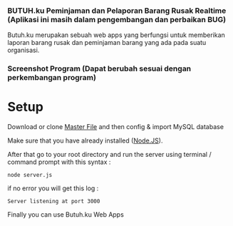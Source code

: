 ### BUTUH.ku Peminjaman dan Pelaporan Barang Rusak Realtime (Aplikasi ini masih dalam pengembangan dan perbaikan BUG)
Butuh.ku merupakan sebuah web apps yang berfungsi untuk memberikan laporan barang rusak dan peminjaman barang yang ada pada suatu organisasi.

### Screenshot Program (Dapat berubah sesuai dengan perkembangan program)



# Setup
Download or clone [Master File](https://github.com/aqshalfajarputra/butuhKU)
and then config & import MySQL database 

Make sure that you have already installed  ([Node.JS](https://nodejs.org/en/)).

After that go to your root directory and run the server using terminal / command prompt with this syntax :
```
node server.js
```
if no error you will get this log :
```
Server listening at port 3000
```
Finally you can use Butuh.ku Web Apps
